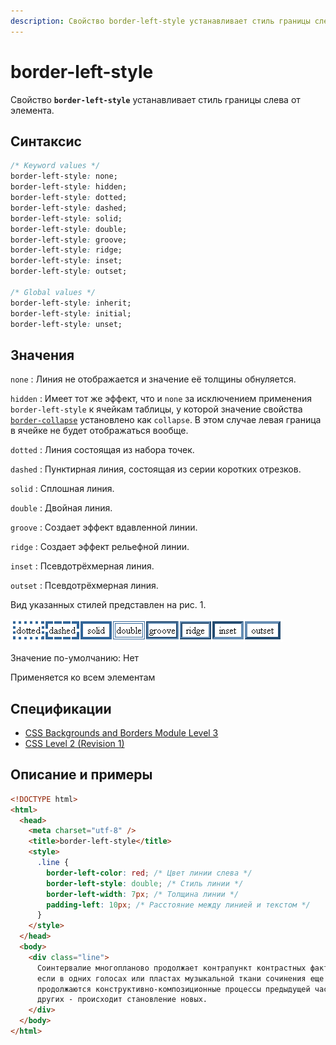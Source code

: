 ```yaml
---
description: Свойство border-left-style устанавливает стиль границы слева от элемента
---
```


# border-left-style

Свойство **`border-left-style`** устанавливает стиль границы слева от элемента.

## Синтаксис

```css
/* Keyword values */
border-left-style: none;
border-left-style: hidden;
border-left-style: dotted;
border-left-style: dashed;
border-left-style: solid;
border-left-style: double;
border-left-style: groove;
border-left-style: ridge;
border-left-style: inset;
border-left-style: outset;

/* Global values */
border-left-style: inherit;
border-left-style: initial;
border-left-style: unset;
```

## Значения

`none`
: Линия не отображается и значение её толщины обнуляется.

`hidden`
: Имеет тот же эффект, что и `none` за исключением применения `border-left-style` к ячейкам таблицы, у которой значение свойства [`border-collapse`](border-collapse.md) установлено как `collapse`. В этом случае левая граница в ячейке не будет отображаться вообще.

`dotted`
: Линия состоящая из набора точек.

`dashed`
: Пунктирная линия, состоящая из серии коротких отрезков.

`solid`
: Сплошная линия.

`double`
: Двойная линия.

`groove`
: Создает эффект вдавленной линии.

`ridge`
: Создает эффект рельефной линии.

`inset`
: Псевдотрёхмерная линия.

`outset`
: Псевдотрёхмерная линия.

Вид указанных стилей представлен на рис. 1.

![Рис.1. Стили границ](border_style_3.png)

Значение по-умолчанию: Нет

Применяется ко всем элементам

## Спецификации

- [CSS Backgrounds and Borders Module Level 3](http://dev.w3.org/csswg/css3-background/#border-left-style)
- [CSS Level 2 (Revision 1)](http://www.w3.org/TR/CSS2/box.html#border-style-properties)

## Описание и примеры

```html
<!DOCTYPE html>
<html>
  <head>
    <meta charset="utf-8" />
    <title>border-left-style</title>
    <style>
      .line {
        border-left-color: red; /* Цвет линии слева */
        border-left-style: double; /* Стиль линии */
        border-left-width: 7px; /* Толщина линии */
        padding-left: 10px; /* Расстояние между линией и текстом */
      }
    </style>
  </head>
  <body>
    <div class="line">
      Соинтервалие многопланово продолжает контрапункт контрастных фактур, и
      если в одних голосах или пластах музыкальной ткани сочинения еще
      продолжаются конструктивно-композиционные процессы предыдущей части, то в
      других - происходит становление новых.
    </div>
  </body>
</html>
```
